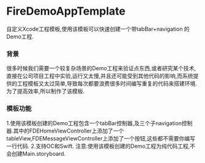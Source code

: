 # FireDemoAppTemplate
自定义Xcode工程模板,使用该模板可以快速创建一个带tabBar+navigation 的Demo工程.

### 背景
很多时候我们需要一个较复杂场景的Demo工程来验证点东西,或者研究某个技术,直接在公司项目工程中实验,运行又太慢,并且还可能受到其他代码的影响,而系统提供的工程模板又太过简单,导致每次都要浪费很多时间编写重复的代码来搭建环境.为了提高效率,所以制作了该模板.

### 模板功能
1.使用该模板创建的Demo工程包含一个tabBar控制器,及三个子navigation控制器.其中的FDEHomeViewController上添加了一个tableView,FDEMessageViewController上添加了一个按钮,这些都不需要你编写一行代码.
2.支持OC和Swift.
注意:使用该模板创建的Demo工程为纯代码工程,不会创建Main.storyboard.
